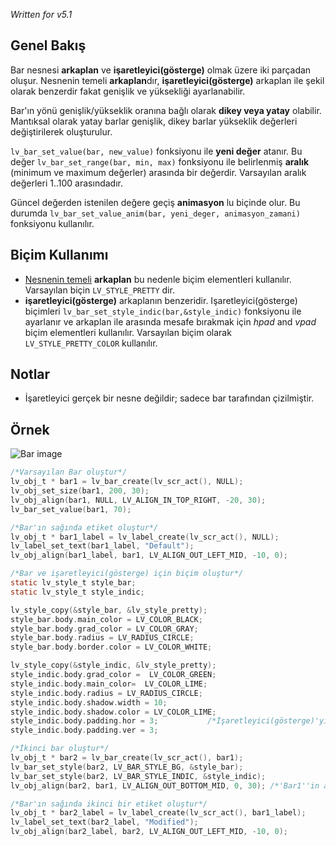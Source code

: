 _Written for v5.1_

## Genel Bakış

Bar nesnesi **arkaplan** ve **işaretleyici(gösterge)** olmak üzere iki parçadan oluşur. Nesnenin temeli **arkaplan**dır, **işaretleyici(gösterge)** arkaplan ile şekil olarak benzerdir fakat genişlik ve yüksekliği ayarlanabilir. 

Bar'ın yönü genişlik/yükseklik oranına bağlı olarak **dikey veya yatay** olabilir. Mantıksal olarak yatay barlar genişlik, dikey barlar yükseklik değerleri değiştirilerek oluşturulur.

`lv_bar_set_value(bar, new_value)` fonksiyonu ile **yeni değer** atanır. Bu değer `lv_bar_set_range(bar, min, max)` fonksiyonu ile belirlenmiş **aralık** (minimum ve maximum değerler) arasında bir değerdir. Varsayılan aralık değerleri 1..100 arasındadır.

Güncel değerden istenilen değere geçiş **animasyon** lu biçinde olur. Bu durumda `lv_bar_set_value_anim(bar, yeni_deger, animasyon_zamani)` fonksiyonu kullanılır.

## Biçim Kullanımı

- [Nesnenin temeli](Base-object_tr) **arkaplan** bu nedenle biçim elementleri kullanılır. Varsayılan biçin `LV_STYLE_PRETTY` dir.  
- **işaretleyici(gösterge)** arkaplanın benzeridir. Işaretleyici(gösterge) biçimleri `lv_bar_set_style_indic(bar,&style_indic)` fonksiyonu ile ayarlanır ve arkaplan ile arasında mesafe bırakmak için _hpad_ and _vpad_ biçim elementleri kullanılır. Varsayılan biçim olarak `LV_STYLE_PRETTY_COLOR` kullanılır.

## Notlar

- İşaretleyici gerçek bir nesne değildir; sadece bar tarafından çizilmiştir.

## Örnek

![Bar image](http://docs.littlevgl.com/img/bar-lv_bar.png)

```c
/*Varsayılan Bar oluştur*/
lv_obj_t * bar1 = lv_bar_create(lv_scr_act(), NULL);
lv_obj_set_size(bar1, 200, 30);
lv_obj_align(bar1, NULL, LV_ALIGN_IN_TOP_RIGHT, -20, 30);
lv_bar_set_value(bar1, 70);

/*Bar'ın sağında etiket oluştur*/
lv_obj_t * bar1_label = lv_label_create(lv_scr_act(), NULL);
lv_label_set_text(bar1_label, "Default");
lv_obj_align(bar1_label, bar1, LV_ALIGN_OUT_LEFT_MID, -10, 0);

/*Bar ve işaretleyici(gösterge) için biçim oluştur*/
static lv_style_t style_bar;
static lv_style_t style_indic;

lv_style_copy(&style_bar, &lv_style_pretty);
style_bar.body.main_color = LV_COLOR_BLACK;
style_bar.body.grad_color = LV_COLOR_GRAY;
style_bar.body.radius = LV_RADIUS_CIRCLE;
style_bar.body.border.color = LV_COLOR_WHITE;

lv_style_copy(&style_indic, &lv_style_pretty);
style_indic.body.grad_color =  LV_COLOR_GREEN;
style_indic.body.main_color=  LV_COLOR_LIME;
style_indic.body.radius = LV_RADIUS_CIRCLE;
style_indic.body.shadow.width = 10;
style_indic.body.shadow.color = LV_COLOR_LIME;
style_indic.body.padding.hor = 3;           /*İşaretleyici(gösterge)'yi biraz küçüklt*/
style_indic.body.padding.ver = 3;

/*İkinci bar oluştur*/
lv_obj_t * bar2 = lv_bar_create(lv_scr_act(), bar1);
lv_bar_set_style(bar2, LV_BAR_STYLE_BG, &style_bar);
lv_bar_set_style(bar2, LV_BAR_STYLE_INDIC, &style_indic);
lv_obj_align(bar2, bar1, LV_ALIGN_OUT_BOTTOM_MID, 0, 30); /*'Bar1''in altında hizala*/

/*Bar'ın sağında ikinci bir etiket oluştur*/
lv_obj_t * bar2_label = lv_label_create(lv_scr_act(), bar1_label);
lv_label_set_text(bar2_label, "Modified");
lv_obj_align(bar2_label, bar2, LV_ALIGN_OUT_LEFT_MID, -10, 0);
```
